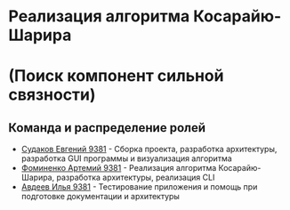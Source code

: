 # Реализация алгоритма Косарайю-Шарира 
# (Поиск компонент сильной связности)

## Команда и распределение ролей

* [Судаков Евгений 9381](https://github.com/YudjinSud) - Сборка проекта, разработка архитектуры, разработка GUI программы и визуализация алгоритма
* [Фоминенко Артемий 9381](https://github.com/elek34ka) - Реализация алгоритма Косарайю-Шарира, разработка архитектуры, реализация CLI
* [Авдеев Илья 9381](https://github.com/DerzoMelon) - Тестирование приложения и помощь при подготовке документации и архитектуры
